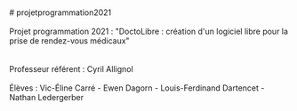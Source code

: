 <br/> # projetprogrammation2021
<br/> 
<br/> Projet programmation 2021 : "DoctoLibre : création d'un logiciel libre pour la prise de rendez-vous médicaux"
<br/> 
<br/> 
<br/> Professeur référent : Cyril Allignol
<br/> 
<br/> Élèves : Vic-Éline Carré - Ewen Dagorn - Louis-Ferdinand Dartencet - Nathan Ledergerber
<br/> 
